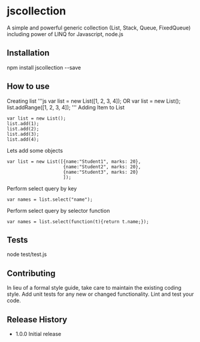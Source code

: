 # jscollection
A simple and powerful generic collection (List, Stack, Queue, FixedQueue) including power of LINQ for Javascript, node.js

## Installation

  npm install jscollection --save

## How to use

Creating list
'''js
    var list = new List([1, 2, 3, 4]); OR
    var list = new List();
    list.addRange([1, 2, 3, 4]);
'''
Adding Item to List

    var list = new List();
    list.add(1);
    list.add(2);
    list.add(3);
    list.add(4);
        
Lets add some objects

    var list = new List([{name:"Student1", marks: 20}, 
                         {name:"Student2", marks: 20}, 
                         {name:"Student3", marks: 20}
                         ]);
    
Perform select query by key

    var names = list.select("name");
        
Perform select query by selector function

    var names = list.select(function(t){return t.name;});


## Tests

  node test/test.js

## Contributing

In lieu of a formal style guide, take care to maintain the existing coding style.
Add unit tests for any new or changed functionality. Lint and test your code.

## Release History

* 1.0.0 Initial release
